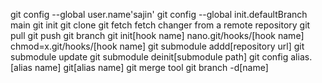 git config --global user.name'sajin'
git config --global init.defaultBranch main
git init
git clone
git fetch fetch changer from a remote repository
git pull
git push
git branch
git init[hook name]
nano.git/hooks/[hook name]
chmod=x.git/hooks/[hook name]
git submodule addd[repository url]
git submodule update
git submodule deinit[submodule path]
git config alias.[alias name]
git[alias name]
git merge tool
git branch -d[name]
